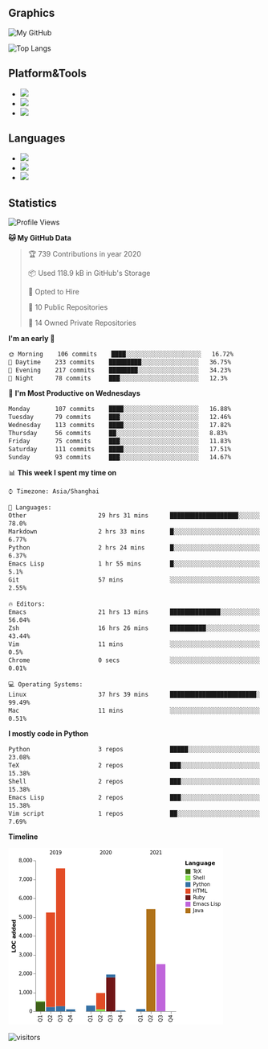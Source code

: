 ## Graphics

![My GitHub](https://github-readme-stats.vercel.app/api?username=SteamedFish&count_private=true&show_icons=true&theme=buefy&include_all_commits=false)

![Top Langs](https://github-readme-stats.vercel.app/api/top-langs/?username=SteamedFish&theme=buefy&hide=ruby&count_private=true&show_icons=true&layout=compact)

## Platform&Tools

* [![](https://img.shields.io/badge/ArchLinux--purple?style=flat-square&logo=ArchLinux)](https://www.archlinux.org/)
* [![](https://img.shields.io/badge/Gentoo-testing-purple?style=flat-square&logo=Gentoo)](https://www.gentoo.org/)
* [![](https://img.shields.io/badge/Doom%20Emacs-28-blue?style=flat-square&logo=Gnu%20emacs&logoColor=white)](https://www.gnu.org/software/emacs/)

## Languages

* [![](https://img.shields.io/badge/-Python-3776AB?style=flat-square&logo=python&logoColor=white)](https://www.python.org/)
* [![](https://img.shields.io/badge/-Bash-00ADD8?style=flat-square&logo=Gnu-bash&logoColor=white)](https://www.gnu.org/software/bash/)
* [![](https://img.shields.io/badge/-Go-00ADD8?style=flat-square&logo=go&logoColor=white)](https://golang.org/)

## Statistics

<!--START_SECTION:waka-->
![Profile Views](http://img.shields.io/badge/Profile%20Views-143-blue)

**🐱 My GitHub Data** 

> 🏆 739 Contributions in year 2020
 > 
> 📦 Used 118.9 kB in GitHub's Storage 
 > 
> 💼 Opted to Hire
 > 
> 📜 10 Public Repositories 
 > 
> 🔑 14 Owned Private Repositories 

**I'm an early 🐤** 

```text
🌞 Morning    106 commits    ████░░░░░░░░░░░░░░░░░░░░░   16.72% 
🌆 Daytime    233 commits    █████████░░░░░░░░░░░░░░░░   36.75% 
🌃 Evening    217 commits    ████████░░░░░░░░░░░░░░░░░   34.23% 
🌙 Night      78 commits     ███░░░░░░░░░░░░░░░░░░░░░░   12.3%

```
📅 **I'm Most Productive on Wednesdays** 

```text
Monday       107 commits    ████░░░░░░░░░░░░░░░░░░░░░   16.88% 
Tuesday      79 commits     ███░░░░░░░░░░░░░░░░░░░░░░   12.46% 
Wednesday    113 commits    ████░░░░░░░░░░░░░░░░░░░░░   17.82% 
Thursday     56 commits     ██░░░░░░░░░░░░░░░░░░░░░░░   8.83% 
Friday       75 commits     ███░░░░░░░░░░░░░░░░░░░░░░   11.83% 
Saturday     111 commits    ████░░░░░░░░░░░░░░░░░░░░░   17.51% 
Sunday       93 commits     ███░░░░░░░░░░░░░░░░░░░░░░   14.67%

```


📊 **This week I spent my time on** 

```text
⌚︎ Timezone: Asia/Shanghai

💬 Languages: 
Other                    29 hrs 31 mins      ███████████████████░░░░░░   78.0% 
Markdown                 2 hrs 33 mins       █░░░░░░░░░░░░░░░░░░░░░░░░   6.77% 
Python                   2 hrs 24 mins       █░░░░░░░░░░░░░░░░░░░░░░░░   6.37% 
Emacs Lisp               1 hr 55 mins        █░░░░░░░░░░░░░░░░░░░░░░░░   5.1% 
Git                      57 mins             ░░░░░░░░░░░░░░░░░░░░░░░░░   2.55%

🔥 Editors: 
Emacs                    21 hrs 13 mins      ██████████████░░░░░░░░░░░   56.04% 
Zsh                      16 hrs 26 mins      ██████████░░░░░░░░░░░░░░░   43.44% 
Vim                      11 mins             ░░░░░░░░░░░░░░░░░░░░░░░░░   0.5% 
Chrome                   0 secs              ░░░░░░░░░░░░░░░░░░░░░░░░░   0.01%

💻 Operating Systems: 
Linux                    37 hrs 39 mins      ████████████████████████░   99.49% 
Mac                      11 mins             ░░░░░░░░░░░░░░░░░░░░░░░░░   0.51%

```

**I mostly code in Python** 

```text
Python                   3 repos             █████░░░░░░░░░░░░░░░░░░░░   23.08% 
TeX                      2 repos             ███░░░░░░░░░░░░░░░░░░░░░░   15.38% 
Shell                    2 repos             ███░░░░░░░░░░░░░░░░░░░░░░   15.38% 
Emacs Lisp               2 repos             ███░░░░░░░░░░░░░░░░░░░░░░   15.38% 
Vim script               1 repos             ██░░░░░░░░░░░░░░░░░░░░░░░   7.69%

```


**Timeline**

![Chart not found](https://github.com/SteamedFish/SteamedFish/blob/master/charts/bar_graph.png) 


<!--END_SECTION:waka-->

![visitors](https://visitor-badge.laobi.icu/badge?page_id=SteamedFish.SteamedFish)
